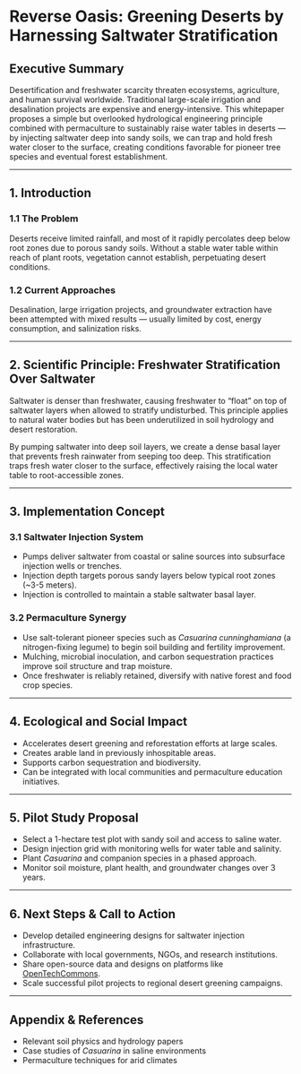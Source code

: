 # Reverse Oasis: Greening Deserts by Harnessing Saltwater Stratification

## Executive Summary  
Desertification and freshwater scarcity threaten ecosystems, agriculture, and human survival worldwide. Traditional large-scale irrigation and desalination projects are expensive and energy-intensive. This whitepaper proposes a simple but overlooked hydrological engineering principle combined with permaculture to sustainably raise water tables in deserts — by injecting saltwater deep into sandy soils, we can trap and hold fresh water closer to the surface, creating conditions favorable for pioneer tree species and eventual forest establishment.

---

## 1. Introduction

### 1.1 The Problem  
Deserts receive limited rainfall, and most of it rapidly percolates deep below root zones due to porous sandy soils. Without a stable water table within reach of plant roots, vegetation cannot establish, perpetuating desert conditions.

### 1.2 Current Approaches  
Desalination, large irrigation projects, and groundwater extraction have been attempted with mixed results — usually limited by cost, energy consumption, and salinization risks.

---

## 2. Scientific Principle: Freshwater Stratification Over Saltwater

Saltwater is denser than freshwater, causing freshwater to “float” on top of saltwater layers when allowed to stratify undisturbed. This principle applies to natural water bodies but has been underutilized in soil hydrology and desert restoration.

By pumping saltwater into deep soil layers, we create a dense basal layer that prevents fresh rainwater from seeping too deep. This stratification traps fresh water closer to the surface, effectively raising the local water table to root-accessible zones.

---

## 3. Implementation Concept

### 3.1 Saltwater Injection System  
- Pumps deliver saltwater from coastal or saline sources into subsurface injection wells or trenches.  
- Injection depth targets porous sandy layers below typical root zones (~3-5 meters).  
- Injection is controlled to maintain a stable saltwater basal layer.

### 3.2 Permaculture Synergy  
- Use salt-tolerant pioneer species such as *Casuarina cunninghamiana* (a nitrogen-fixing legume) to begin soil building and fertility improvement.  
- Mulching, microbial inoculation, and carbon sequestration practices improve soil structure and trap moisture.  
- Once freshwater is reliably retained, diversify with native forest and food crop species.

---

## 4. Ecological and Social Impact

- Accelerates desert greening and reforestation efforts at large scales.  
- Creates arable land in previously inhospitable areas.  
- Supports carbon sequestration and biodiversity.  
- Can be integrated with local communities and permaculture education initiatives.

---

## 5. Pilot Study Proposal

- Select a 1-hectare test plot with sandy soil and access to saline water.  
- Design injection grid with monitoring wells for water table and salinity.  
- Plant *Casuarina* and companion species in a phased approach.  
- Monitor soil moisture, plant health, and groundwater changes over 3 years.

---

## 6. Next Steps & Call to Action

- Develop detailed engineering designs for saltwater injection infrastructure.  
- Collaborate with local governments, NGOs, and research institutions.  
- Share open-source data and designs on platforms like [OpenTechCommons](https://github.com/1435thunder/OpenTechCommons).  
- Scale successful pilot projects to regional desert greening campaigns.

---

## Appendix & References

- Relevant soil physics and hydrology papers  
- Case studies of *Casuarina* in saline environments  
- Permaculture techniques for arid climates
